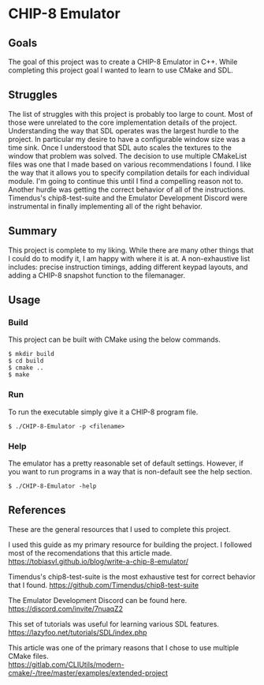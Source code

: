 # CHIP-8 Emulator

## Goals
The goal of this project was to create a CHIP-8 Emulator in C++. While completing this project goal I wanted to learn to use CMake and SDL. 

## Struggles
The list of struggles with this project is probably too large to count. Most of those were unrelated to the core implementation details of the project. Understanding the way that SDL operates was the largest hurdle to the project. In particular my desire to have a configurable window size was a time sink. Once I understood that SDL auto scales the textures to the window that problem was solved. The decision to use multiple CMakeList files was one that I made based on various recommendations I found. I like the way that it allows you to specify compilation details for each individual module. I'm going to continue this until I find a compelling reason not to. Another hurdle was getting the correct behavior of all of the instructions. Timendus's chip8-test-suite and the Emulator Development Discord were instrumental in finally implementing all of the right behavior.

## Summary
This project is complete to my liking. While there are many other things that I could do to modify it, I am happy with where it is at. A non-exhaustive list includes: precise instruction timings, adding different keypad layouts, and adding a CHIP-8 snapshot function to the filemanager. 

## Usage
### Build
This project can be built with CMake using the below commands.

```
$ mkdir build
$ cd build
$ cmake ..
$ make
```

### Run
To run the executable simply give it a CHIP-8 program file. 
```
$ ./CHIP-8-Emulator -p <filename>
```

### Help
The emulator has a pretty reasonable set of default settings. However, if you want to run programs in a way that is non-default see the help section.
```
$ ./CHIP-8-Emulator -help
```

## References
These are the general resources that I used to complete this project.

I used this guide as my primary resource for building the project. I followed most of the recomendations that this article made.\
https://tobiasvl.github.io/blog/write-a-chip-8-emulator/

Timendus's chip8-test-suite is the most exhaustive test for correct behavior that I found.
https://github.com/Timendus/chip8-test-suite

The Emulator Development Discord can be found here.
https://discord.com/invite/7nuaqZ2

This set of tutorials was useful for learning various SDL features.\
https://lazyfoo.net/tutorials/SDL/index.php

This article was one of the primary reasons that I chose to use multiple CMake files.\
https://gitlab.com/CLIUtils/modern-cmake/-/tree/master/examples/extended-project
